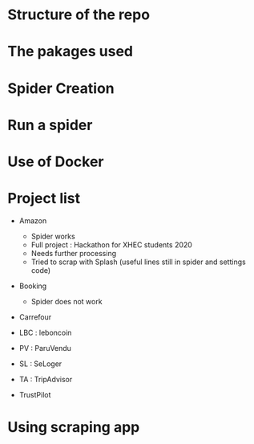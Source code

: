 # Structure of the repo

# The pakages used

# Spider Creation

# Run a spider

# Use of Docker

# Project list

- Amazon
  - Spider works
  - Full project : Hackathon for XHEC students 2020
  - Needs further processing
  - Tried to scrap with Splash (useful lines still in spider and settings code)

- Booking
  - Spider does not work
- Carrefour
- LBC : leboncoin
- PV : ParuVendu
- SL : SeLoger
- TA : TripAdvisor
- TrustPilot

# Using scraping app

